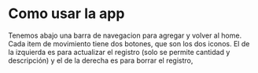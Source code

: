# Como usar la app

Tenemos abajo una barra de navegacion  para agregar y volver al home.
Cada item de movimiento tiene dos botones, que son los dos iconos.
El de la izquierda es para actualizar el registro (solo se permite cantidad y descripción)
y el de la derecha es para borrar el registro,
